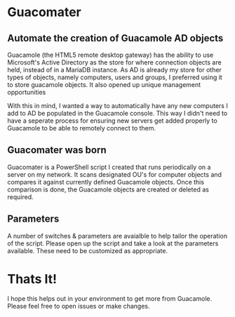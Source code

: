 # Guacomater
## Automate the creation of Guacamole AD objects

Guacamole (the HTML5 remote desktop gateway) has the ability to use Microsoft's Active Directory as the store for where connection objects are held, instead of in a MariaDB instance. As AD is already my store for other types of objects, namely computers, users and groups, I preferred using it to store guacamole objects. It also opened up unique management opportunities

With this in mind, I wanted a way to automatically have any new computers I add to AD be populated in the Guacamole console. This way I didn't need to have a seperate process for ensuring new servers get added properly to Guacamole to be able to remotely connect to them.

## Guacomater was born

Guacomater is a PowerShell script I created that runs periodically on a server on my network. It scans designated OU's for computer objects and compares it against currently defined Guacamole objects. Once this comparison is done, the Guacamole objects are created or deleted as required.

## Parameters

A number of switches & parameters are avaialble to help tailor the operation of the script. Please open up the script and take a look at the parameters available. These need to be customized as appropriate.

# Thats It!
I hope this helps out in your environment to get more from Guacamole. Please feel free to open issues or make changes.
